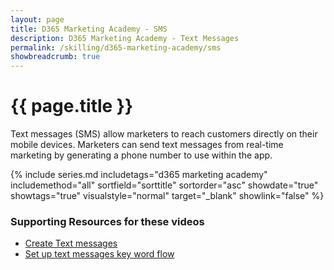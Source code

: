 ```yaml
---
layout: page
title: D365 Marketing Academy - SMS
description: D365 Marketing Academy - Text Messages
permalink: /skilling/d365-marketing-academy/sms
showbreadcrumb: true
---
```


# {{ page.title }}

Text messages (SMS) allow marketers to reach customers directly on their mobile devices. Marketers can send text messages from real-time marketing by generating a phone number to use within the app. 

 {% include series.md 
    includetags="d365 marketing academy" includemethod="all" 
    sortfield="sorttitle" sortorder="asc" showdate="true" showtags="true" 
    visualstyle="normal" target="_blank" showlink="false"
%}

### Supporting Resources for these videos
* <a href="https://learn.microsoft.com/en-us/dynamics365/marketing/real-time-marketing-outbound-text-messaging" target="_blank">Create Text messages
* <a href="https://learn.microsoft.com/en-us/dynamics365/marketing/set-up-automated-sms-keyword-flow" target="_blank">Set up text messages key word flow
